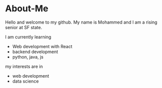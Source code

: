 # About-Me

Hello and welcome to my github. My name is Mohammed and I am a rising senior at SF state.

I am currently learning 
- Web development with React
- backend development
- python, java, js

my interests are in
- web development
- data science
